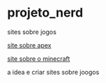 # projeto_nerd
sites sobre jogos

<a href="https://pedroaugusto445.github.io/projeto_nerd/apex/index.html"> site sobre apex</a>

<a href="https://pedroaugusto445.github.io/projeto_nerd/minecraft/index.html">site sobre o minecraft</a>


a idea e criar sites sobre joogos
